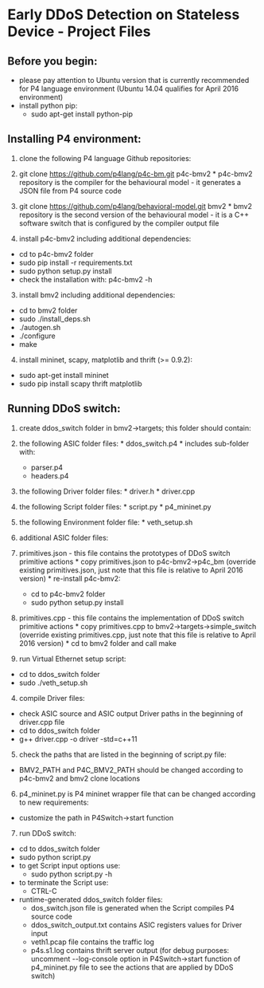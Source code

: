# Early DDoS Detection on Stateless Device - Project Files

## Before you begin:

- please pay attention to Ubuntu version that is currently recommended for P4 language environment (Ubuntu 14.04 qualifies for April 2016 environment)
- install python pip:
  * sudo apt-get install python-pip

## Installing P4 environment:

1. clone the following P4 language Github repositories:
  1. git clone https://github.com/p4lang/p4c-bm.git p4c-bmv2
    * p4c-bmv2 repository is the compiler for the behavioural model - it generates a JSON file from P4 source code
  2. git clone https://github.com/p4lang/behavioral-model.git bmv2
    * bmv2 repository is the second version of the behavioural model - it is a C++ software switch that is configured by the compiler output file  

2. install p4c-bmv2 including additional dependencies:
  * cd to p4c-bmv2 folder
  * sudo pip install -r requirements.txt
  * sudo python setup.py install
  * check the installation with: p4c-bmv2 -h
	
3. install bmv2 including additional dependencies:
  * cd to bmv2 folder
  * sudo ./install_deps.sh
  * ./autogen.sh
  * ./configure
  * make
	
4. install mininet, scapy, matplotlib and thrift (>= 0.9.2):
  * sudo apt-get install mininet
  * sudo pip install scapy thrift matplotlib
	
## Running DDoS switch:

1. create ddos_switch folder in bmv2->targets; this folder should contain:
  1. the following ASIC folder files:
    * ddos_switch.p4
    * includes sub-folder with:
      * parser.p4
      * headers.p4
  2. the following Driver folder files:
    * driver.h
    * driver.cpp
  3. the following Script folder files:
    * script.py
    * p4_mininet.py
  4. the following Environment folder file:
    * veth_setup.sh

2. additional ASIC folder files:
  1. primitives.json - this file contains the prototypes of DDoS switch primitive actions
    * copy primitives.json to p4c-bmv2->p4c_bm (override existing primitives.json, just note that this file is relative to April 2016 version)
    * re-install p4c-bmv2:
      * cd to p4c-bmv2 folder
      * sudo python setup.py install
		
  2. primitives.cpp - this file contains the implementation of DDoS switch primitive actions
    * copy primitives.cpp to bmv2->targets->simple_switch (override existing primitives.cpp, just note that this file is relative to April 2016 version)
    * cd to bmv2 folder and call make
	
3. run Virtual Ethernet setup script:
  * cd to ddos_switch folder
  * sudo ./veth_setup.sh
	
4. compile Driver files:
  * check ASIC source and ASIC output Driver paths in the beginning of driver.cpp file
  * cd to ddos_switch folder
  * g++ driver.cpp -o driver -std=c++11
	
5. check the paths that are listed in the beginning of script.py file:
  * BMV2_PATH and P4C_BMV2_PATH should be changed according to p4c-bmv2 and bmv2 clone locations

6. p4_mininet.py is P4 mininet wrapper file that can be changed according to new requirements:
  * customize the path in P4Switch->start function
	
7. run DDoS switch:
  * cd to ddos_switch folder
  * sudo python script.py
  * to get Script input options use:
    * sudo python script.py -h
  * to terminate the Script use:
    * CTRL-C
  * runtime-generated ddos_switch folder files:
    * dos_switch.json file is generated when the Script compiles P4 source code
	* ddos_switch_output.txt contains ASIC registers values for Driver input
	* veth1.pcap file contains the traffic log
	* p4s.s1.log contains thrift server output (for debug purposes: uncomment --log-console option
	in P4Switch->start function of p4_mininet.py file to see the actions that are applied by DDoS switch)
